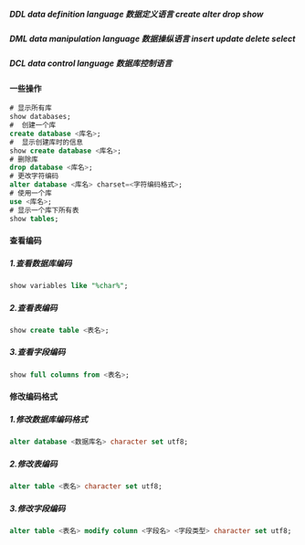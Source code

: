 ##### DDL data definition language 数据定义语言 create alter drop show

##### DML data manipulation language 数据操纵语言 insert update delete select

##### DCL data control language    数据库控制语言

#### 一些操作

```SQL
# 显示所有库
show databases; 
#  创建一个库
create database <库名>;
#  显示创建库时的信息
show create database <库名>;
# 删除库
drop database <库名>; 
# 更改字符编码
alter database <库名> charset=<字符编码格式>;
# 使用一个库
use <库名>;
# 显示一个库下所有表
show tables; 
```

#### 查看编码

##### 1.查看数据库编码

```SQL
show variables like "%char%";
```

##### 2.查看表编码

```SQL
show create table <表名>;
```

##### 3.查看字段编码

```SQL
show full columns from <表名>;
```

#### 修改编码格式

##### 1.修改数据库编码格式

```SQL
alter database <数据库名> character set utf8;
```

##### 2.修改表编码

```SQL
alter table <表名> character set utf8;
```

##### 3.修改字段编码

```SQL
alter table <表名> modify column <字段名> <字段类型> character set utf8;
```

